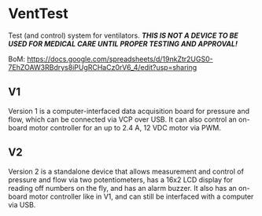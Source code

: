 # VentTest
 Test (and control) system for ventilators.
 ***THIS IS NOT A DEVICE TO BE USED FOR MEDICAL CARE UNTIL PROPER TESTING AND APPROVAL!***

BoM: https://docs.google.com/spreadsheets/d/19nkZtr2UGS0-7EhZOAW3RBdrys8iPUgRCHaCz0rV6_4/edit?usp=sharing

## V1
 Version 1 is a computer-interfaced data acquisition board for pressure and flow, which can be connected via VCP over USB. It can also control an on-board motor controller for an up to 2.4 A, 12 VDC motor via PWM.
 
## V2
 Version 2 is a standalone device that allows measurement and control of pressure and flow via two potentiometers, has a 16x2 LCD display for reading off numbers on the fly, and has an alarm buzzer. It also has an on-board motor controller like in V1, and can still be interfaced with a computer via USB.
